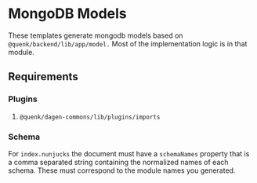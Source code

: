 # MongoDB Models

These templates generate mongodb models based on `@quenk/backend/lib/app/model.`
Most of the implementation logic is in that module.

## Requirements

### Plugins
1. `@quenk/dagen-commons/lib/plugins/imports`

### Schema
For `index.nunjucks` the document must have a `schemaNames` property that is
a comma separated string containing the normalized names of each schema. These
must correspond to the module names you generated.
